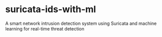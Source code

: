 # suricata-ids-with-ml
A smart network intrusion detection system using Suricata and machine learning for real-time threat detection
